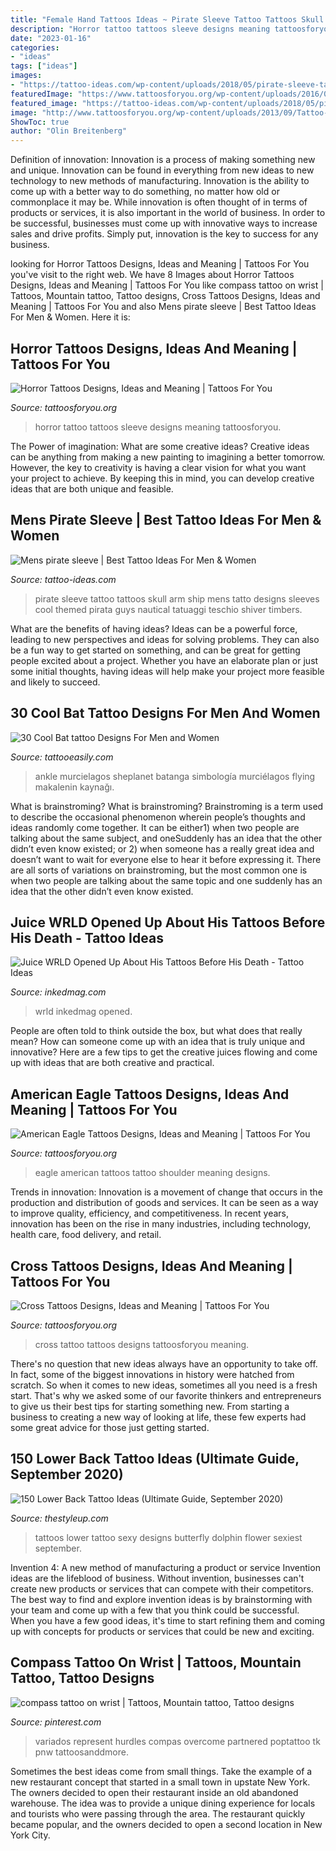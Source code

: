 ```yaml
---
title: "Female Hand Tattoos Ideas ~ Pirate Sleeve Tattoo Tattoos Skull Arm Ship Mens Tatto Designs Sleeves Cool Themed Pirata Guys Nautical Tatuaggi Teschio Shiver Timbers"
description: "Horror tattoo tattoos sleeve designs meaning tattoosforyou"
date: "2023-01-16"
categories:
- "ideas"
tags: ["ideas"]
images:
- "https://tattoo-ideas.com/wp-content/uploads/2018/05/pirate-sleeve-tattoo-768x960.jpg"
featuredImage: "https://www.tattoosforyou.org/wp-content/uploads/2016/03/Horror-Tattoo-Sleeve.jpg"
featured_image: "https://tattoo-ideas.com/wp-content/uploads/2018/05/pirate-sleeve-tattoo-768x960.jpg"
image: "http://www.tattoosforyou.org/wp-content/uploads/2013/09/Tattoo-Cross-568x1024.jpg"
ShowToc: true
author: "Olin Breitenberg"
---
```



Definition of innovation:
Innovation is a process of making something new and unique. Innovation can be found in everything from new ideas to new technology to new methods of manufacturing. Innovation is the ability to come up with a better way to do something, no matter how old or commonplace it may be.
While innovation is often thought of in terms of products or services, it is also important in the world of business. In order to be successful, businesses must come up with innovative ways to increase sales and drive profits. Simply put, innovation is the key to success for any business.

	

		
looking for Horror Tattoos Designs, Ideas and Meaning | Tattoos For You you've visit to the right web. We have 8 Images about Horror Tattoos Designs, Ideas and Meaning | Tattoos For You like compass tattoo on wrist | Tattoos, Mountain tattoo, Tattoo designs, Cross Tattoos Designs, Ideas and Meaning | Tattoos For You and also Mens pirate sleeve | Best Tattoo Ideas For Men &amp; Women. Here it is:
		
    
## Horror Tattoos Designs, Ideas And Meaning | Tattoos For You

<img loading=lazy src="https://www.tattoosforyou.org/wp-content/uploads/2016/03/Horror-Tattoo-Sleeve.jpg" onerror="this.onerror=null;this.src='https://tse3.mm.bing.net/th?id=OIP.Ba8F2QDxJesWz90AARw-CAHaLE&amp;pid=15.1';" alt="Horror Tattoos Designs, Ideas and Meaning | Tattoos For You">

_Source: tattoosforyou.org_

>horror tattoo tattoos sleeve designs meaning tattoosforyou. 

	

The Power of imagination: What are some creative ideas?
Creative ideas can be anything from making a new painting to imagining a better tomorrow. However, the key to creativity is having a clear vision for what you want your project to achieve. By keeping this in mind, you can develop creative ideas that are both unique and feasible.

    
## Mens Pirate Sleeve | Best Tattoo Ideas For Men &amp; Women

<img loading=lazy src="https://tattoo-ideas.com/wp-content/uploads/2018/05/pirate-sleeve-tattoo-768x960.jpg" onerror="this.onerror=null;this.src='https://tse3.mm.bing.net/th?id=OIP.DY2Ib2FcaxYVcX5M9NLqJQHaJQ&amp;pid=15.1';" alt="Mens pirate sleeve | Best Tattoo Ideas For Men &amp; Women">

_Source: tattoo-ideas.com_

>pirate sleeve tattoo tattoos skull arm ship mens tatto designs sleeves cool themed pirata guys nautical tatuaggi teschio shiver timbers. 

	

What are the benefits of having ideas?
Ideas can be a powerful force, leading to new perspectives and ideas for solving problems. They can also be a fun way to get started on something, and can be great for getting people excited about a project. Whether you have an elaborate plan or just some initial thoughts, having ideas will help make your project more feasible and likely to succeed.

    
## 30 Cool Bat Tattoo Designs For Men And Women

<img loading=lazy src="http://www.tattooeasily.com/wp-content/uploads/2013/06/137.jpg" onerror="this.onerror=null;this.src='https://tse1.mm.bing.net/th?id=OIP.4q0VUIbya0NuiXfy7dEdDgHaJN&amp;pid=15.1';" alt="30 Cool Bat tattoo Designs For Men and Women">

_Source: tattooeasily.com_

>ankle murcielagos sheplanet batanga simbología murciélagos flying makalenin kaynağı. 

	

What is brainstroming?
What is brainstroming? Brainstroming is a term used to describe the occasional phenomenon wherein people’s thoughts and ideas randomly come together. It can be either1) when two people are talking about the same subject, and oneSuddenly has an idea that the other didn’t even know existed; or 2) when someone has a really great idea and doesn’t want to wait for everyone else to hear it before expressing it. There are all sorts of variations on brainstroming, but the most common one is when two people are talking about the same topic and one suddenly has an idea that the other didn’t even know existed.

    
## Juice WRLD Opened Up About His Tattoos Before His Death - Tattoo Ideas

<img loading=lazy src="https://www.inkedmag.com/.image/c_limit%2Ccs_srgb%2Cq_auto:good%2Cw_700/MTY4OTMwMTI1MDU4OTQyNjcy/screen-shot-2019-12-10-at-122206-pm.png" onerror="this.onerror=null;this.src='https://tse4.mm.bing.net/th?id=OIP.jQctVCf7GauiHQ-iAkzBvwAAAA&amp;pid=15.1';" alt="Juice WRLD Opened Up About His Tattoos Before His Death - Tattoo Ideas">

_Source: inkedmag.com_

>wrld inkedmag opened. 

	

People are often told to think outside the box, but what does that really mean? How can someone come up with an idea that is truly unique and innovative? Here are a few tips to get the creative juices flowing and come up with ideas that are both creative and practical.

    
## American Eagle Tattoos Designs, Ideas And Meaning | Tattoos For You

<img loading=lazy src="https://www.tattoosforyou.org/wp-content/uploads/2016/03/American-Eagle-Tattoo-Shoulder.jpg" onerror="this.onerror=null;this.src='https://tse4.mm.bing.net/th?id=OIP.CjAnQvhXDJ0UjdpbH-4wCwHaJ4&amp;pid=15.1';" alt="American Eagle Tattoos Designs, Ideas and Meaning | Tattoos For You">

_Source: tattoosforyou.org_

>eagle american tattoos tattoo shoulder meaning designs. 

	

Trends in innovation:
Innovation is a movement of change that occurs in the production and distribution of goods and services. It can be seen as a way to improve quality, efficiency, and competitiveness. In recent years, innovation has been on the rise in many industries, including technology, health care, food delivery, and retail.

    
## Cross Tattoos Designs, Ideas And Meaning | Tattoos For You

<img loading=lazy src="http://www.tattoosforyou.org/wp-content/uploads/2013/09/Tattoo-Cross-568x1024.jpg" onerror="this.onerror=null;this.src='https://tse4.mm.bing.net/th?id=OIP.6Sh_5d9wnYSiaSyQ6lNMrgHaNW&amp;pid=15.1';" alt="Cross Tattoos Designs, Ideas and Meaning | Tattoos For You">

_Source: tattoosforyou.org_

>cross tattoo tattoos designs tattoosforyou meaning. 

	

There's no question that new ideas always have an opportunity to take off. In fact, some of the biggest innovations in history were hatched from scratch. So when it comes to new ideas, sometimes all you need is a fresh start. That's why we asked some of our favorite thinkers and entrepreneurs to give us their best tips for starting something new. From starting a business to creating a new way of looking at life, these few experts had some great advice for those just getting started.

    
## 150 Lower Back Tattoo Ideas (Ultimate Guide, September 2020)

<img loading=lazy src="https://thestyleup.com/wp-content/uploads/2015/03/Sexy-Lower-Back-Tattoos-for-Women-27.jpg" onerror="this.onerror=null;this.src='https://tse3.mm.bing.net/th?id=OIP.YUoFgXUzuTz8TGq11Ww_qgHaLH&amp;pid=15.1';" alt="150 Lower Back Tattoo Ideas (Ultimate Guide, September 2020)">

_Source: thestyleup.com_

>tattoos lower tattoo sexy designs butterfly dolphin flower sexiest september. 

	

Invention 4: A new method of manufacturing a product or service
Invention ideas are the lifeblood of business. Without invention, businesses can't create new products or services that can compete with their competitors. The best way to find and explore invention ideas is by brainstorming with your team and come up with a few that you think could be successful. When you have a few good ideas, it's time to start refining them and coming up with concepts for products or services that could be new and exciting.

    
## Compass Tattoo On Wrist | Tattoos, Mountain Tattoo, Tattoo Designs

<img loading=lazy src="https://i.pinimg.com/736x/c4/34/5d/c4345d37c6930e858829e8423b59714f--compass-tattoo-arm-tattoo.jpg" onerror="this.onerror=null;this.src='https://tse2.mm.bing.net/th?id=OIP.hAw1ii0CC1GaN2_koz7Y7QHaNL&amp;pid=15.1';" alt="compass tattoo on wrist | Tattoos, Mountain tattoo, Tattoo designs">

_Source: pinterest.com_

>variados represent hurdles compas overcome partnered poptattoo tk pnw tattoosanddmore. 

	

Sometimes the best ideas come from small things. Take the example of a new restaurant concept that started in a small town in upstate New York. The owners decided to open their restaurant inside an old abandoned warehouse. The idea was to provide a unique dining experience for locals and tourists who were passing through the area. The restaurant quickly became popular, and the owners decided to open a second location in New York City.

